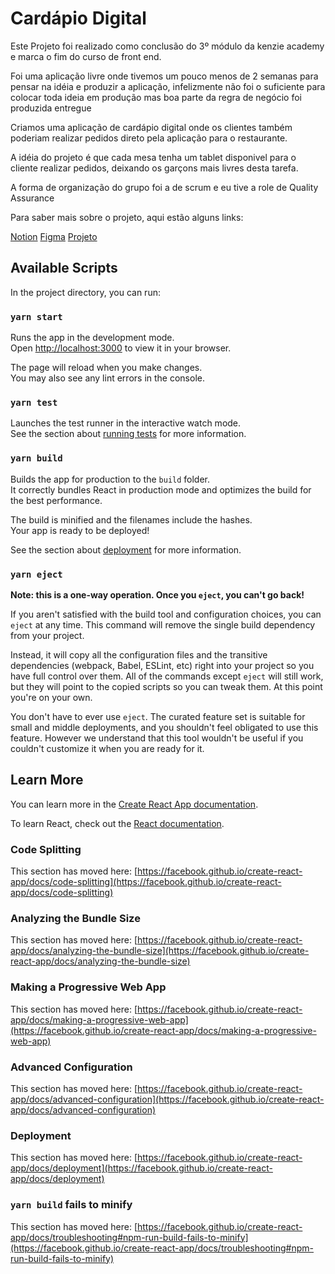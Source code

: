 # Cardápio Digital

Este Projeto foi realizado como conclusão do 3º módulo da kenzie academy e marca o fim do curso de front end.

Foi uma aplicação livre onde tivemos um pouco menos de 2 semanas para pensar na idéia e produzir a aplicação, infelizmente não foi o suficiente para colocar toda ideia em produção mas boa parte da regra de negócio foi produzida entregue

Criamos uma aplicação de cardápio digital onde os clientes também poderiam realizar pedidos direto pela aplicação para o restaurante.

A idéia do projeto é que cada mesa tenha um tablet disponivel para o cliente realizar pedidos, deixando os garçons mais livres desta tarefa.

A forma de organização do grupo foi a de scrum e eu tive a role de Quality Assurance

Para saber mais sobre o projeto, aqui estão alguns links:

<a href='https://autumn-player-8b2.notion.site/6f5ce2f72f06448cb0391bac452ce2cc?v=4c90b5830bd049a2ad1d1491db08b945'>Notion</a>
<a href='https://www.figma.com/file/EIPRRuq065wbRxMAmUQX1o/Cardápio-Digital?node-id=95%3A9'>Figma</a>
<a href='https://cardapio-digital-capstone-kevinaryeldev.vercel.app'>Projeto</a>

## Available Scripts

In the project directory, you can run:

### `yarn start`

Runs the app in the development mode.\
Open [http://localhost:3000](http://localhost:3000) to view it in your browser.

The page will reload when you make changes.\
You may also see any lint errors in the console.

### `yarn test`

Launches the test runner in the interactive watch mode.\
See the section about [running tests](https://facebook.github.io/create-react-app/docs/running-tests) for more information.

### `yarn build`

Builds the app for production to the `build` folder.\
It correctly bundles React in production mode and optimizes the build for the best performance.

The build is minified and the filenames include the hashes.\
Your app is ready to be deployed!

See the section about [deployment](https://facebook.github.io/create-react-app/docs/deployment) for more information.

### `yarn eject`

**Note: this is a one-way operation. Once you `eject`, you can't go back!**

If you aren't satisfied with the build tool and configuration choices, you can `eject` at any time. This command will remove the single build dependency from your project.

Instead, it will copy all the configuration files and the transitive dependencies (webpack, Babel, ESLint, etc) right into your project so you have full control over them. All of the commands except `eject` will still work, but they will point to the copied scripts so you can tweak them. At this point you're on your own.

You don't have to ever use `eject`. The curated feature set is suitable for small and middle deployments, and you shouldn't feel obligated to use this feature. However we understand that this tool wouldn't be useful if you couldn't customize it when you are ready for it.

## Learn More

You can learn more in the [Create React App documentation](https://facebook.github.io/create-react-app/docs/getting-started).

To learn React, check out the [React documentation](https://reactjs.org/).

### Code Splitting

This section has moved here: [https://facebook.github.io/create-react-app/docs/code-splitting](https://facebook.github.io/create-react-app/docs/code-splitting)

### Analyzing the Bundle Size

This section has moved here: [https://facebook.github.io/create-react-app/docs/analyzing-the-bundle-size](https://facebook.github.io/create-react-app/docs/analyzing-the-bundle-size)

### Making a Progressive Web App

This section has moved here: [https://facebook.github.io/create-react-app/docs/making-a-progressive-web-app](https://facebook.github.io/create-react-app/docs/making-a-progressive-web-app)

### Advanced Configuration

This section has moved here: [https://facebook.github.io/create-react-app/docs/advanced-configuration](https://facebook.github.io/create-react-app/docs/advanced-configuration)

### Deployment

This section has moved here: [https://facebook.github.io/create-react-app/docs/deployment](https://facebook.github.io/create-react-app/docs/deployment)

### `yarn build` fails to minify

This section has moved here: [https://facebook.github.io/create-react-app/docs/troubleshooting#npm-run-build-fails-to-minify](https://facebook.github.io/create-react-app/docs/troubleshooting#npm-run-build-fails-to-minify)
